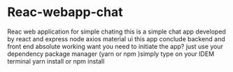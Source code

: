 # Reac-webapp-chat
Reac web application for simple chating 
this is a simple chat app developed by react and express node axios material ui 
this app conclude backend and front end absolute working
want you need to initiate the app?
just use your dependency package manager (yarn or npm )simply type on your IDEM terminal yarn install or npm install 

